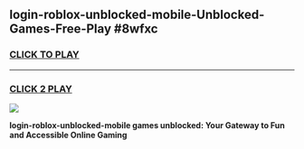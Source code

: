 
## login-roblox-unblocked-mobile-Unblocked-Games-Free-Play #8wfxc
<h3>
<a href="https://us.freeplayer.one?title=login-roblox-unblocked-mobile&ref=9M">CLICK TO PLAY</a></h3>
<hr>

<h3>
<a href="https://us.freeplayer.one?title=login-roblox-unblocked-mobile&ref=9M">CLICK 2 PLAY</a>
  
</h3>

<a href="https://us.freeplayer.one?title=login-roblox-unblocked-mobile&ref=9M"><img src="https://clearcache.store/games.png"></a>


**login-roblox-unblocked-mobile games unblocked: Your Gateway to Fun and Accessible Online Gaming**
